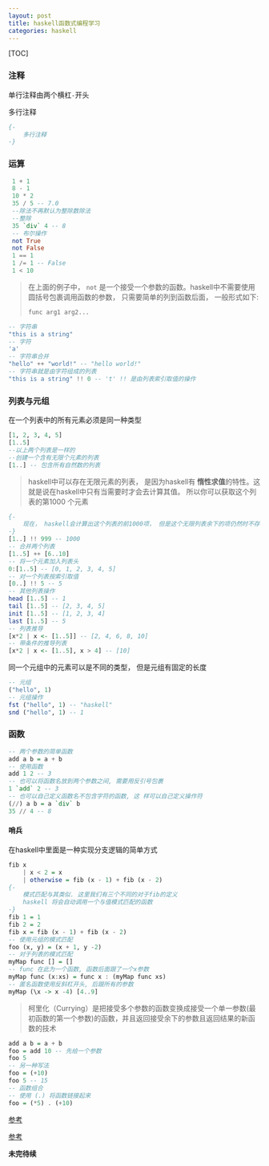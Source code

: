 ```yaml
---
layout: post
title: haskell函数式编程学习
categories: haskell
---
```


[TOC]

### 注释

单行注释由两个横杠`-`开头

多行注释

```haskell
{-	
	多行注释
-}
```

### 运算

```haskell
 1 + 1
 8 - 1
 10 * 2
 35 / 5 -- 7.0
 --除法不再默认为整除数除法
 --整除
 35 `div` 4 -- 8
 -- 布尔操作
 not True
 not False
 1 == 1
 1 /= 1 -- False
 1 < 10
```

> 在上面的例子中， `not` 是一个接受一个参数的函数。haskell中不需要使用圆括号包裹调用函数的参数， 只需要简单的列到函数后面， 一般形式如下:
>
> ```haskell
> func arg1 arg2...
> ```

```haskell
-- 字符串
"this is a string"
-- 字符
'a'
-- 字符串合并
"hello" ++ "world!" -- "hello world!"
-- 字符串就是由字符组成的列表
"this is a string" !! 0 -- 't' !! 是由列表索引取值的操作
```

### 列表与元组

在一个列表中的所有元素必须是同一种类型

```haskell
[1, 2, 3, 4, 5]
[1..5]
--以上两个列表是一样的
--创建一个含有无限个元素的列表
[1..] -- 包含所有自然数的列表
```

> haskell中可以存在无限元素的列表， 是因为haskell有 **惰性求值**的特性。这就是说在haskell中只有当需要时才会去计算其值。 所以你可以获取这个列表的第1000 个元素

```haskell
{-
	现在， haskell会计算出这个列表的前1000项， 但是这个无限列表余下的项仍然时不存在的， 只有当实际需要的时候， haskell才会去计算获取其值
-}
[1..] !! 999 -- 1000
-- 合并两个列表
[1..5] ++ [6..10]
-- 将一个元素加入列表头
0:[1..5] -- [0, 1, 2, 3, 4, 5]
-- 对一个列表按索引取值
[0..] !! 5 -- 5
-- 其他列表操作
head [1..5] -- 1
tail [1..5] -- [2, 3, 4, 5]
init [1..5] -- [1, 2, 3, 4]
last [1..5] -- 5
-- 列表推导
[x*2 | x <- [1..5]] -- [2, 4, 6, 8, 10]
-- 带条件的推导列表
[x*2 | x <- [1..5], x > 4] -- [10]
```

同一个元组中的元素可以是不同的类型， 但是元组有固定的长度

```haskell
-- 元组
("hello", 1)
-- 元组操作
fst ("hello", 1) -- "haskell"
snd ("hello", 1) -- 1
```

### 函数

```haskell
-- 两个参数的简单函数
add a b = a + b
-- 使用函数
add 1 2 -- 3
-- 也可以将函数名放到两个参数之间, 需要用反引号包裹
1 `add` 2 -- 3
-- 也可以自己定义函数名不包含字符的函数, 这 样可以自己定义操作符
(//) a b = a `div` b
35 // 4 -- 8
```

#### 哨兵

在haskell中里面是一种实现分支逻辑的简单方式

```haskell
fib x
	| x < 2 = x
	| otherwise = fib (x - 1) + fib (x - 2)
{-
	模式匹配与其类似. 这里我们有三个不同的对于fib的定义
	haskell 将会自动调用一个与值模式匹配的函数
-}
fib 1 = 1
fib 2 = 2
fib x = fib (x - 1) + fib (x - 2)
-- 使用元组的模式匹配
foo (x, y) = (x + 1, y -2)
-- 对于列表的模式匹配
myMap func [] = []
-- func 在此为一个函数, 函数后面跟了一个x参数
myMap func (x:xs) = func x : (myMap func xs)
-- 匿名函数使用反斜杠开头, 后跟所有的参数
myMap (\x -> x -4) [4..9]
```

> 柯里化（Currying）是把接受多个参数的函数变换成接受一个单一参数(最初函数的第一个参数)的函数，并且返回接受余下的参数且返回结果的新函数的技术

```haskell
add a b = a + b
foo = add 10 -- 先给一个参数
foo 5
-- 另一种写法
foo = (+10)
foo 5 -- 15
-- 函数组合
-- 使用 (.) 将函数链接起来
foo = (*5) . (+10)
```



[参考](http://www.tuicool.com/articles/aQFRju)

[参考](http://www.cnblogs.com/livewithnorest/archive/2012/07/22/2603954.html)

**未完待续**